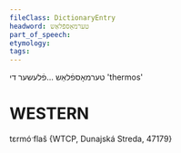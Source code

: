 ```yaml
---
fileClass: DictionaryEntry
headword: טערמאָספֿלאַש
part_of_speech: 
etymology: 
tags: 
---
```

טערמאָספֿלאַש
...פֿלעשער
די
'thermos'

WESTERN
========

tɛrmóˑflaš {WTCP, Dunajská Streda, 47179}

